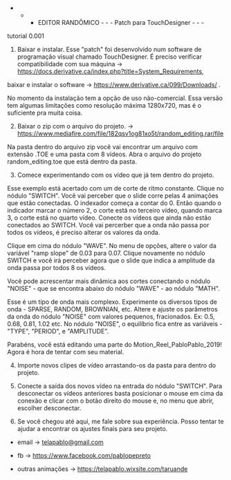 - - - EDITOR RANDÔMICO - - -
Patch para TouchDesigner - - -

tutorial 0.001

1. Baixar e instalar. 
Esse "patch" foi desenvolvido num software de programação visual chamado TouchDesigner. É preciso verificar compatibilidade com sua máquina ->   https://docs.derivative.ca/index.php?title=System_Requirements, 

baixar e instalar o software -> https://www.derivative.ca/099/Downloads/ .

No momento da instalação tem a opção de uso não-comercial. Essa versão tem algumas limitações como resolução máxima 1280x720, mas é o suficiente pra muita coisa. 


2. Baixar o zip com o arquivo do projeto. -> https://www.mediafire.com/file/182qsv1og81xo5t/random_editing.rar/file

 Na pasta dentro do arquivo zip você vai encontrar um arquivo com extensão .TOE e uma pasta com 8 vídeos. Abra o arquivo do projeto random_editing.toe que está dentro da pasta. 


3. Comece experimentando com os vídeo que já tem dentro do projeto. 

Esse exemplo está acertado com um de corte de ritmo constante. Clique no nódulo "SWITCH". Você vai perceber que o slide corre pelas 4 animações que estão conectadas. O indexador começa a contar do 0. Então quando o indicador marcar o número 2, o corte está no terceiro vídeo, quando marca 3, o corte está no quarto vídeo. Conecte os vídeos que ainda não estão conectados ao SWITCH. Você vai percerber que a onda não passa por todos os vídeos, é preciso alterar os valores da onda.

Clique em cima do nódulo "WAVE". No menu de opções, altere o valor da variável "ramp slope" de 0.03 para 0.07. Clique novamente no nódulo SWITCH e você irá perceber agora que o slide que indica a amplitude da onda passa por todos 8 os vídeos.

Você pode acrescentar mais dinâmica aos cortes conectando o nódulo "NOISE" - que se encontra abaixo do nódulo "WAVE" - ao nódulo "MATH". 

Esse é um tipo de onda mais complexo. Experimente os diversos tipos de onda - SPARSE, RANDOM, BROWNIAN, etc. Altere e ajuste os parâmetros da onda do nódulo "NOISE" com valores pequenos, fracionados. Ex: 0.5, 0.68, 0.81, 1.02 etc. No nódulo "NOISE", o equilíbrio fica entre as variáveis - "TYPE", "PERIOD", e "AMPLITUDE".

Parabéns, você está editando uma parte do Motion_Reel_PabloPablo_2019! Agora é hora de tentar com seu material.


4. Importe novos clipes de vídeo arrastando-os da pasta para dentro do projeto.


5. Conecte a saída dos novos vídeo na entrada do nódulo "SWITCH". Para desconectar os vídeos anteriores basta posicionar o mouse em cima da conexão e clicar com o botão direito do mouse e, no menu que abrir, escolher desconectar. 


6. Se você chegou até aqui, me fale sobre sua experiência. Posso tentar te ajudar a encontrar os ajustes finais para seu projeto.


+ email -> telapablo@gmail.com

+ fb -> https://www.facebook.com/pablopepreto

+ outras animações -> https://telapablo.wixsite.com/taruande
